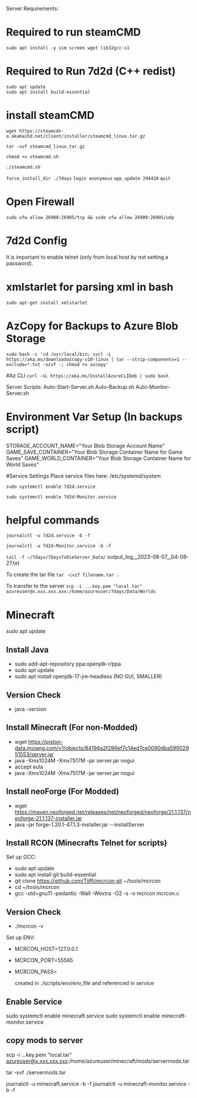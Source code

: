 Server Requirements:
# Required to run steamCMD
```
sudo apt install -y vim screen wget lib32gcc-s1
```

# Required to Run 7d2d (C++ redist)
```
sudo apt update
sudo apt install build-essential
```

# install steamCMD
`wget https://steamcdn-a.akamaihd.net/client/installer/steamcmd_linux.tar.gz`

`tar -xvf steamcmd_linux.tar.gz`

`chmod +x steamcmd.sh`

`./steamcmd.sh`

`force_install_dir ./7days`
`login anonymous`
`app_update 294420`
`quit`

# Open Firewall
`sudo ufw allow 26900:26905/tcp && sudo ufw allow 26900:26905/udp`

# 7d2d Config
It is important to enable telnet (only from local host by not setting a password).

# xmlstarlet for parsing xml in bash
`sudo apt-get install xmlstarlet`

# AzCopy for Backups to Azure Blob Storage
`sudo bash -c 'cd /usr/local/bin; curl -L https://aka.ms/downloadazcopy-v10-linux | tar --strip-components=1 --exclude=*.txt -xzvf -; chmod +x azcopy'`

#Az CLI
`curl -sL https://aka.ms/InstallAzureCLIDeb | sudo bash`

Server Scripts:
Auto-Start-Server.sh
Auto-Backup.sh
Auto-Monitor-Server.sh

# Environment Var Setup (In backups script)
STORAGE_ACCOUNT_NAME="Your Blob Storage Account Name"
GAME_SAVE_CONTAINER="Your Blob Storage Container Name for Game Saves"
GAME_WORLD_CONTAINER="Your Blob Storage Container Name for World Saves"

#Service Settings
Place service files here:
/etc/systemd/system

`sudo systemctl enable 7d2d.service`

`sudo systemctl enable 7d2d-Monitor.service`

# helpful commands
`journalctl -u 7d2d.service -b -f`

`journalctl -u 7d2d-Monitor.service -b -f`

`tail -f ~/7days/7DaysToDieServer_Data/` output_log__2023-08-07__04-08-27.txt

To create the tar file
`tar -cvzf filename.tar .`

To transfer to the server
`scp -i ...key.pem "local.tar" azureuser@x.xxx.xxx.xxx:/home/azureuser/7days/Data/Worlds`


# Minecraft
sudo apt update

## Install Java
- sudo add-apt-repository ppa:openjdk-r/ppa
- sudo apt update
- sudo apt install openjdk-17-jre-headless (NO GUI, SMALLER)

## Version Check
- java -version

## Install Minecraft (For non-Modded)
- wget https://piston-data.mojang.com/v1/objects/84194a2f286ef7c14ed7ce0090dba59902951553/server.jar
- java -Xms1024M -Xmx7517M -jar server.jar nogui
- accept eula
- java -Xms1024M -Xmx7517M -jar server.jar nogui


## Install neoForge (For Modded)
- wget https://maven.neoforged.net/releases/net/neoforged/neoforge/21.1.137/neoforge-21.1.137-installer.jar
- java -jar forge-1.20.1-47.1.3-installer.jar --installServer

## Install RCON (Minecrafts Telnet for scripts)
Set up GCC:
- sudo apt update
- sudo apt install git build-essential
- git clone https://github.com/Tiiffi/mcrcon.git ~/tools/mcrcon
- cd ~/tools/mcrcon
- gcc -std=gnu11 -pedantic -Wall -Wextra -O2 -s -o mcrcon mcrcon.c

## Version Check
- ./mcrcon -v

Set up ENV:
- MCRCON_HOST=127.0.0.1
- MCRCON_PORT=55565
- MCRCON_PASS=

    created in ./scripts/env/env_file and referenced in service

## Enable Service
sudo systemctl enable minecraft.service
sudo systemctl enable minecraft-monitor.service

## copy mods to server
scp -i ...key.pem "local.tar" azureuser@x.xxx.xxx.xxx:/home/azureuser/minecraft/mods/servermods.tar

tar -xvf ./servermods.tar

journalctl -u minecraft.service -b -f
journalctl -u minecraft-monitor.service -b -f
